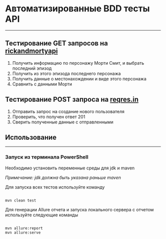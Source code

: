 # Автоматизированные BDD тесты API
___
## Тестирование GET запросов на [rickandmortyapi](https://rickandmortyapi.com/documentation/#episode-schema)
1. Получить информацию по персонажу Морти Смит, и выбрать последний эпизод
2. Получить из этого эпизода последнего персонажа
3. Получить данные о местонахождении и виде этого персонажа
4. Сравнить с данными Морти

## Тестирование POST запроса на [reqres.in](https://reqres.in/)
1. Отправить запрос на создание нового пользователя
2. Проверить, что получен ответ 201
3. Сверить полученные данные с отправленными
## Использование
___
### Запуск из терминала PowerShell
Необходимо установить переменные среды для jdk и maven

*Примечание: jdk должна быть указана раньше maven*

Для запуска всех тестов используйте команду
```shell

mvn clean test
```

Для генерации Allure отчета и запуска локального сервера с отчетом используйте следующие команды
```shell

mvn allure:report
mvn allure:serve
```